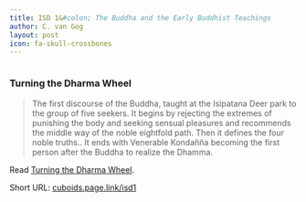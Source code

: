 ```yaml
---
title: ISD 1&#colon; The Buddha and the Early Buddhist Teachings
author: C. van Gog
layout: post
icon: fa-skull-crossbones
---
```


<span class="image left"><img src="{{ 'assets/images/lotus.jpg' | relative_url }}" alt="" /></span>

<p><h3>Turning the Dharma Wheel</h3></p>

<p><blockquote>The first discourse of the Buddha, taught at the Isipatana Deer park to the group of five seekers. 
It begins by rejecting the extremes of punishing the body and seeking sensual pleasures and recommends the middle way of the 
noble eightfold path. Then it defines the four noble truths.. It ends with Venerable Kondañña becoming the first person after
the Buddha to realize the Dhamma.
</blockquote></p>

<p>Read <a href="https://sites.google.com/view/buddhasgrove/suttas/turning-the-dharma-wheel">Turning the Dharma Wheel</a>.</p>
  
<p>Short URL: <a href="https://cuboids.page.link/isd">cuboids.page.link/isd1</a></p> 
